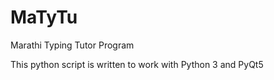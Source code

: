 # MaTyTu
Marathi Typing Tutor Program

This python script is written to work with Python 3 and PyQt5
